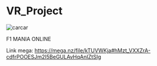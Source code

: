 # VR_Project
 
![carcar](https://user-images.githubusercontent.com/5012667/180601848-a4f90531-2dad-4df5-8167-69427dececb7.png)


F1 MANIA ONLINE


Link mega: https://mega.nz/file/kTUVWKja#hMzt_VXXZrA-cdfrPOOESJm2I5BeGULAvHqAnIZtSIg
